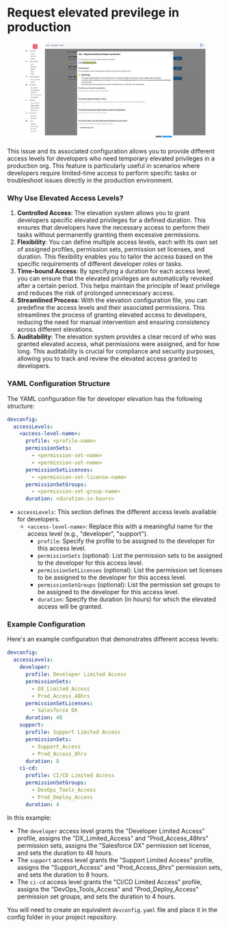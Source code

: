 # Request elevated previlege in production

<figure><img src="../.gitbook/assets/image (17).png" alt=""><figcaption></figcaption></figure>

This issue and its associated configuration allows you to provide different access levels for developers who need temporary elevated privileges in a production  org. This feature is particularly useful in scenarios where developers require limited-time access to perform specific tasks or troubleshoot issues directly in the production environment.

### Why Use Elevated Access Levels?

1. **Controlled Access**: The elevation system allows you to grant developers specific elevated privileges for a defined duration. This ensures that developers have the necessary access to perform their tasks without permanently granting them excessive permissions.
2. **Flexibility**: You can define multiple access levels, each with its own set of assigned profiles, permission sets, permission set licenses, and duration. This flexibility enables you to tailor the access based on the specific requirements of different developer roles or tasks.
3. **Time-bound Access**: By specifying a duration for each access level, you can ensure that the elevated privileges are automatically revoked after a certain period. This helps maintain the principle of least privilege and reduces the risk of prolonged unnecessary access.
4. **Streamlined Process**: With the elevation configuration file, you can predefine the access levels and their associated permissions. This streamlines the process of granting elevated access to developers, reducing the need for manual intervention and ensuring consistency across different elevations.
5. **Auditability**: The elevation system provides a clear record of who was granted elevated access, what permissions were assigned, and for how long. This auditability is crucial for compliance and security purposes, allowing you to track and review the elevated access granted to developers.

### YAML Configuration Structure

The YAML configuration file for developer elevation has the following structure:

```yaml
devconfig:
  accessLevels:
    <access-level-name>:
      profile: <profile-name>
      permissionSets:
        - <permission-set-name>
        - <permission-set-name>
      permissionSetLicenses:
        - <permission-set-license-name>
      permissionSetGroups:
        - <permission-set-group-name>  
      duration: <duration-in-hours>
```

* `accessLevels`: This section defines the different access levels available for developers.
  * `<access-level-name>`: Replace this with a meaningful name for the access level (e.g., "developer", "support").
    * `profile`: Specify the profile to be assigned to the developer for this access level.
    * `permissionSets` (optional): List the permission sets to be assigned to the developer for this access level.
    * `permissionSetLicenses` (optional): List the permission set licenses to be assigned to the developer for this access level.
    * `permissionSetGroups` (optional): List the permission set groups to be assigned to the developer for this access level.
    * `duration`: Specify the duration (in hours) for which the elevated access will be granted.

### Example Configuration

Here's an example configuration that demonstrates different access levels:

```yaml
devconfig:
  accessLevels:
    developer:
      profile: Developer Limited Access
      permissionSets:
        - DX_Limited_Access
        - Prod_Access_48hrs
      permissionSetLicenses:  
        - Salesforce DX
      duration: 48
    support:
      profile: Support Limited Access
      permissionSets:
        - Support_Access
        - Prod_Access_8hrs 
      duration: 8
    ci-cd:
      profile: CI/CD Limited Access
      permissionSetGroups:
        - DevOps_Tools_Access
        - Prod_Deploy_Access
      duration: 4
```

In this example:

* The `developer` access level grants the "Developer Limited Access" profile, assigns the "DX\_Limited\_Access" and "Prod\_Access\_48hrs" permission sets, assigns the "Salesforce DX" permission set license, and sets the duration to 48 hours.
* The `support` access level grants the "Support Limited Access" profile, assigns the "Support\_Access" and "Prod\_Access\_8hrs" permission sets, and sets the duration to 8 hours.
* The `ci-cd` access level grants the "CI/CD Limited Access" profile, assigns the "DevOps\_Tools\_Access" and "Prod\_Deploy\_Access" permission set groups, and sets the duration to 4 hours.

You will need to create an equivalent `devconfig.yaml` file and place it in the config folder in your project repository.
